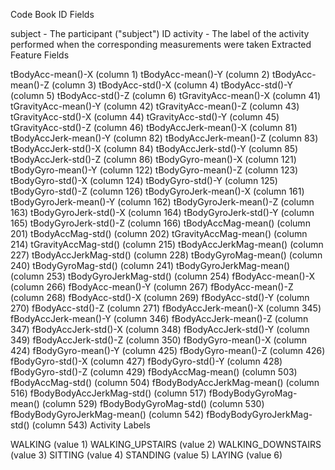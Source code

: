 Code Book
ID Fields

subject - The participant ("subject") ID
activity - The label of the activity performed when the corresponding measurements were taken
Extracted Feature Fields

tBodyAcc-mean()-X (column 1)
tBodyAcc-mean()-Y (column 2)
tBodyAcc-mean()-Z (column 3)
tBodyAcc-std()-X (column 4)
tBodyAcc-std()-Y (column 5)
tBodyAcc-std()-Z (column 6)
tGravityAcc-mean()-X (column 41)
tGravityAcc-mean()-Y (column 42)
tGravityAcc-mean()-Z (column 43)
tGravityAcc-std()-X (column 44)
tGravityAcc-std()-Y (column 45)
tGravityAcc-std()-Z (column 46)
tBodyAccJerk-mean()-X (column 81)
tBodyAccJerk-mean()-Y (column 82)
tBodyAccJerk-mean()-Z (column 83)
tBodyAccJerk-std()-X (column 84)
tBodyAccJerk-std()-Y (column 85)
tBodyAccJerk-std()-Z (column 86)
tBodyGyro-mean()-X (column 121)
tBodyGyro-mean()-Y (column 122)
tBodyGyro-mean()-Z (column 123)
tBodyGyro-std()-X (column 124)
tBodyGyro-std()-Y (column 125)
tBodyGyro-std()-Z (column 126)
tBodyGyroJerk-mean()-X (column 161)
tBodyGyroJerk-mean()-Y (column 162)
tBodyGyroJerk-mean()-Z (column 163)
tBodyGyroJerk-std()-X (column 164)
tBodyGyroJerk-std()-Y (column 165)
tBodyGyroJerk-std()-Z (column 166)
tBodyAccMag-mean() (column 201)
tBodyAccMag-std() (column 202)
tGravityAccMag-mean() (column 214)
tGravityAccMag-std() (column 215)
tBodyAccJerkMag-mean() (column 227)
tBodyAccJerkMag-std() (column 228)
tBodyGyroMag-mean() (column 240)
tBodyGyroMag-std() (column 241)
tBodyGyroJerkMag-mean() (column 253)
tBodyGyroJerkMag-std() (column 254)
fBodyAcc-mean()-X (column 266)
fBodyAcc-mean()-Y (column 267)
fBodyAcc-mean()-Z (column 268)
fBodyAcc-std()-X (column 269)
fBodyAcc-std()-Y (column 270)
fBodyAcc-std()-Z (column 271)
fBodyAccJerk-mean()-X (column 345)
fBodyAccJerk-mean()-Y (column 346)
fBodyAccJerk-mean()-Z (column 347)
fBodyAccJerk-std()-X (column 348)
fBodyAccJerk-std()-Y (column 349)
fBodyAccJerk-std()-Z (column 350)
fBodyGyro-mean()-X (column 424)
fBodyGyro-mean()-Y (column 425)
fBodyGyro-mean()-Z (column 426)
fBodyGyro-std()-X (column 427)
fBodyGyro-std()-Y (column 428)
fBodyGyro-std()-Z (column 429)
fBodyAccMag-mean() (column 503)
fBodyAccMag-std() (column 504)
fBodyBodyAccJerkMag-mean() (column 516)
fBodyBodyAccJerkMag-std() (column 517)
fBodyBodyGyroMag-mean() (column 529)
fBodyBodyGyroMag-std() (column 530)
fBodyBodyGyroJerkMag-mean() (column 542)
fBodyBodyGyroJerkMag-std() (column 543)
Activity Labels

WALKING (value 1)
WALKING_UPSTAIRS (value 2)
WALKING_DOWNSTAIRS (value 3)
SITTING (value 4)
STANDING (value 5)
LAYING (value 6)
